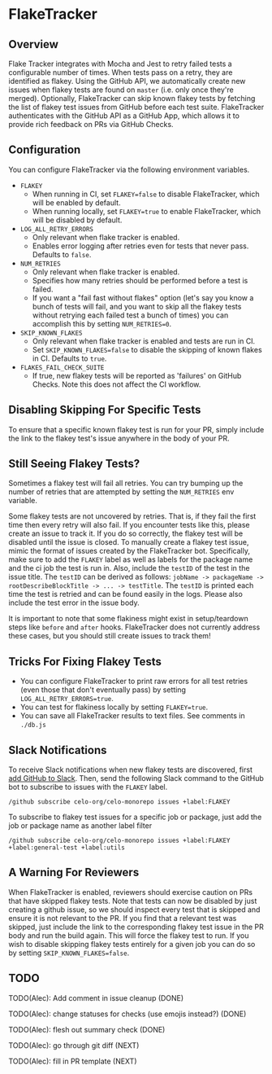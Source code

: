 # FlakeTracker

## Overview

Flake Tracker integrates with Mocha and Jest to retry failed tests a configurable number of times. When tests pass on a retry, they are identified as flakey. Using the GitHub API, we automatically create new issues when flakey tests are found on `master` (i.e. only once they're merged).
Optionally, FlakeTracker can skip known flakey tests by fetching the list of flakey test issues from GitHub before each test suite. FlakeTracker authenticates with the GitHub API as a GitHub App, which allows it to provide rich feedback on PRs via GitHub Checks.

## Configuration

You can configure FlakeTracker via the following environment variables.

- `FLAKEY`
  - When running in CI, set `FLAKEY=false` to disable FlakeTracker, which will be enabled by default.
  - When running locally, set `FLAKEY=true` to enable FlakeTracker, which will be disabled by default.
- `LOG_ALL_RETRY_ERRORS`
  - Only relevant when flake tracker is enabled.
  - Enables error logging after retries even for tests that never pass. Defaults to `false`.
- `NUM_RETRIES`
  - Only relevant when flake tracker is enabled.
  - Specifies how many retries should be performed before a test is failed.
  - If you want a "fail fast without flakes" option (let's say you know a bunch of tests will fail, and you want to skip all the flakey tests without retrying each failed test a bunch of times) you can accomplish this by setting `NUM_RETRIES=0`.
- `SKIP_KNOWN_FLAKES`
  - Only relevant when flake tracker is enabled and tests are run in CI.
  - Set `SKIP_KNOWN_FLAKES=false` to disable the skipping of known flakes in CI. Defaults to `true`.
- `FLAKES_FAIL_CHECK_SUITE`
  - If true, new flakey tests will be reported as 'failures' on GitHub Checks. Note this does not affect the CI workflow.

## Disabling Skipping For Specific Tests

To ensure that a specific known flakey test is run for your PR, simply include the link to the flakey test's issue anywhere in the body of your PR.

## Still Seeing Flakey Tests?

Sometimes a flakey test will fail all retries. You can try bumping up the number of retries that are attempted by setting the `NUM_RETRIES` env variable.

Some flakey tests are not uncovered by retries. That is, if they fail the first time then every retry will also fail. If you encounter tests like this, please create an issue to track it. If you do so correctly, the flakey test will be disabled until the issue is closed.
To manually create a flakey test issue, mimic the format of issues created by the FlakeTracker bot. Specifically, make sure to add the `FLAKEY` label as well as labels for the package name and the ci job the test is run in. Also, include the `testID` of the test in the issue title.
The `testID` can be derived as follows: `jobName -> packageName -> rootDescribeBlockTitle -> ... -> testTitle`. The `testID` is printed each time the test is retried and can be found easily in the logs. Please also include the test error in the issue body.

It is important to note that some flakiness might exist in setup/teardown steps like `before` and `after` hooks. FlakeTracker does not currently address these cases, but you should still create issues to track them!

## Tricks For Fixing Flakey Tests

- You can configure FlakeTracker to print raw errors for all test retries (even those that don't eventually pass) by setting `LOG_ALL_RETRY_ERRORS=true`.
- You can test for flakiness locally by setting `FLAKEY=true`.
- You can save all FlakeTracker results to text files. See comments in `./db.js`

## Slack Notifications

To receive Slack notifications when new flakey tests are discovered, first [add GitHub to Slack](https://slack.github.com/). Then, send the following Slack command to the GitHub bot to subscribe to issues with the `FLAKEY` label.

```
/github subscribe celo-org/celo-monorepo issues +label:FLAKEY
```

To subscribe to flakey test issues for a specific job or package, just add the job or package name as another label filter

```
/github subscribe celo-org/celo-monorepo issues +label:FLAKEY +label:general-test +label:utils
```

## A Warning For Reviewers

When FlakeTracker is enabled, reviewers should exercise caution on PRs that have skipped flakey tests. Note that tests can now be disabled by just creating a github issue, so we should inspect every test that is skipped and ensure it is not relevant to the PR. If you find that a relevant test was skipped,
just include the link to the corresponding flakey test issue in the PR body and run the build again. This will force the flakey test to run. If you wish to disable skipping flakey tests entirely for a given job you can do so by setting `SKIP_KNOWN_FLAKES=false`.

## TODO

TODO(Alec): Add comment in issue cleanup (DONE)

TODO(Alec): change statuses for checks (use emojis instead?) (DONE)

TODO(Alec): flesh out summary check (DONE)

TODO(Alec): go through git diff (NEXT)

TODO(Alec): fill in PR template (NEXT)
